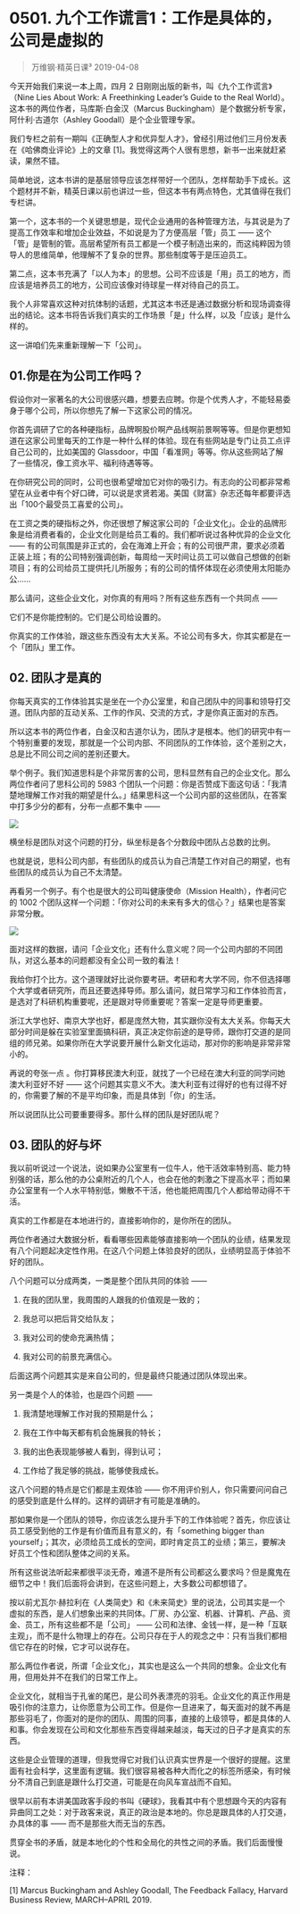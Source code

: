 # 0501. 九个工作谎言1：工作是具体的，公司是虚拟的
> 万维钢·精英日课³
2019-04-08

今天开始我们来说一本上周，四月 2 日刚刚出版的新书，叫《九个工作谎言》（Nine Lies About Work: A Freethinking Leader’s Guide to the Real World）。这本书的两位作者，马库斯·白金汉（Marcus Buckingham）是个数据分析专家，阿什利·古道尔（Ashley Goodall）是个企业管理专家。

我们专栏之前有一期叫《正确型人才和优异型人才》，曾经引用过他们三月份发表在《哈佛商业评论》上的文章 [1]。我觉得这两个人很有思想，新书一出来就赶紧读，果然不错。

简单地说，这本书讲的是基层领导应该怎样带好一个团队，怎样帮助手下成长。这个题材并不新，精英日课以前也讲过一些，但这本书有两点特色，尤其值得在我们专栏讲。

第一个，这本书的一个关键思想是，现代企业通用的各种管理方法，与其说是为了提高工作效率和增加企业效益，不如说是为了方便高层「管」员工 —— 这个「管」是管制的管。高层希望所有员工都是一个模子制造出来的，而这纯粹因为领导人的思维简单，他理解不了复杂的世界。那些制度等于是压迫员工。

第二点，这本书充满了「以人为本」的思想。公司不应该是「用」员工的地方，而应该是培养员工的地方，公司应该像对待球星一样对待自己的员工。

我个人非常喜欢这种对抗体制的话题，尤其这本书还是通过数据分析和现场调查得出的结论。这本书将告诉我们真实的工作场景「是」什么样，以及「应该」是什么样的。

这一讲咱们先来重新理解一下「公司」。

## 01.你是在为公司工作吗？

假设你对一家著名的大公司很感兴趣，想要去应聘。你是个优秀人才，不能轻易委身于哪个公司，所以你想先了解一下这家公司的情况。

你首先调研了它的各种硬指标，品牌啊股价啊产品线啊前景啊等等。但是你更想知道在这家公司里每天的工作是一种什么样的体验。现在有些网站是专门让员工点评自己公司的，比如美国的 Glassdoor，中国「看准网」等等。你从这些网站了解了一些情况，像工资水平、福利待遇等等。

在你研究公司的同时，公司也很希望增加它对你的吸引力。有志向的公司都非常希望在从业者中有个好口碑，可以说是求贤若渴。美国《财富》杂志还每年都要评选出「100个最受员工喜爱的公司」。

在工资之类的硬指标之外，你还很想了解这家公司的「企业文化」。企业的品牌形象是给消费者看的，企业文化则是给员工看的。我们都听说过各种优异的企业文化 —— 有的公司氛围是非正式的，会在海滩上开会；有的公司很严肃，要求必须着正装上班；有的公司特别强调创新，每周给一天时间让员工可以做自己想做的创新项目；有的公司给员工提供托儿所服务；有的公司的情怀体现在必须使用太阳能办公……

那么请问，这些企业文化，对你真的有用吗？所有这些东西有一个共同点 ——

它们不是你能控制的。它们是公司给设置的。

你真实的工作体验，跟这些东西没有太大关系。不论公司有多大，你其实都是在一个「团队」里工作。

## 02. 团队才是真的

你每天真实的工作体验其实是坐在一个办公室里，和自己团队中的同事和领导打交道。团队内部的互动关系、工作的作风、交流的方式，才是你真正面对的东西。

所以这本书的两位作者，白金汉和古道尔认为，团队才是根本。他们的研究中有一个特别重要的发现，那就是一个公司内部、不同团队的工作体验，这个差别之大，总是比不同公司之间的差别还要大。

举个例子。我们知道思科是个非常厉害的公司，思科显然有自己的企业文化。那么两位作者问了思科公司的 5983 个团队一个问题：你是否赞成下面这句话：「我清楚地理解工作对我的期望是什么。」结果思科这一个公司内部的这些团队，在答案中打多少分的都有，分布一点都不集中 —— 

![](https://raw.githubusercontent.com/dalong0514/selfstudy/master/图片链接/万维钢/2019182.jpg)

横坐标是团队对这个问题的打分，纵坐标是各个分数段中团队占总数的比例。

也就是说，思科公司内部，有些团队的成员认为自己清楚工作对自己的期望，也有些团队的成员认为自己不太清楚。

再看另一个例子。有个也是很大的公司叫健康使命（Mission Health），作者问它的 1002 个团队这样一个问题：「你对公司的未来有多大的信心？」结果也是答案非常分散。

![](https://raw.githubusercontent.com/dalong0514/selfstudy/master/图片链接/万维钢/2019183.jpg)

面对这样的数据，请问「企业文化」还有什么意义呢？同一个公司内部的不同团队，对这么基本的问题都没有全公司一致的看法！

我给你打个比方。这个道理就好比说你要考研。考研和考大学不同，你不但选择哪个大学或者研究所，而且还要选择导师。那么请问，就日常学习和工作体验而言，是选对了科研机构重要呢，还是跟对导师重要呢？答案一定是导师更重要。

浙江大学也好、南京大学也好，都是庞然大物，其实跟你没有太大关系。你每天大部分时间是躲在实验室里面搞科研，真正决定你前途的是导师，跟你打交道的是同组的师兄弟。如果你所在大学说要开展什么新文化运动，那对你的影响是非常非常小的。

再说的夸张一点 。你打算移民澳大利亚，就找了一个已经在澳大利亚的同学问她澳大利亚好不好 —— 这个问题其实意义不大。澳大利亚有过得好的也有过得不好的，你需要了解的不是平均印象，而是具体到「你」的生活。

所以说团队比公司要重要得多。那什么样的团队是好团队呢？

## 03. 团队的好与坏

我以前听说过一个说法，说如果办公室里有一位牛人，他干活效率特别高、能力特别强的话，那么他的办公桌附近的几个人，也会在他的刺激之下提高水平；而如果办公室里有一个人水平特别低，懒散不干活，他也能把周围几个人都给带动得不干活。

真实的工作都是在本地进行的，直接影响你的，是你所在的团队。

两位作者通过大数据分析，看看哪些因素能够直接影响一个团队的业绩，结果发现有八个问题起决定性作用。在这八个问题上体验良好的团队，业绩明显高于体验不好的团队。

八个问题可以分成两类，一类是整个团队共同的体验 ——

1. 在我的团队里，我周围的人跟我的价值观是一致的；

2. 我总可以把后背交给队友；

3. 我对公司的使命充满热情；
4. 我对公司的前景充满信心。

后面这两个问题其实是来自公司的，但是最终只能通过团队体现出来。

另一类是个人的体验，也是四个问题 ——

1. 我清楚地理解工作对我的预期是什么；

2. 我在工作中每天都有机会施展我的特长；
3. 我的出色表现能够被人看到，得到认可；
4. 工作给了我足够的挑战，能够使我成长。

这八个问题的特点是它们都是主观体验 —— 你不用评价别人，你只需要问问自己的感受到底是什么样的。这样的调研才有可能是准确的。

那如果你是一个团队的领导，你应该怎么提升手下的工作体验呢？首先，你应该让员工感受到他的工作是有价值而且有意义的，有「something bigger than yourself」；其次，必须给员工成长的空间，即时肯定员工的业绩；第三，要解决好员工个性和团队整体之间的关系。

所有这些说法听起来都很平淡无奇，难道不是所有公司都这么要求吗？但是魔鬼在细节之中！我们后面将会讲到，在这些问题上，大多数公司都想错了。

按以前尤瓦尔·赫拉利在《人类简史》和《未来简史》里的说法，公司其实是一个虚拟的东西，是人们想象出来的共同体。厂房、办公室、机器、计算机、产品、资金、员工，所有这些都不是「公司」 —— 公司和法律、金钱一样，是一种「互联主观」，而不是什么物理上的存在。公司只存在于人的观念之中：只有当我们都相信它存在的时候，它才可以说存在。

那么两位作者说，所谓「企业文化」，其实也是这么一个共同的想象。企业文化有用，但用处并不在我们的日常工作上。

企业文化，就相当于孔雀的尾巴，是公司外表漂亮的羽毛。企业文化的真正作用是吸引你的注意力，让你愿意为公司工作。但是你一旦进来了，每天面对的就不再是那些羽毛了，你面对的是你的团队、周围的同事，直接的上级领导，都是具体的人和事。你会发现在公司和文化那些东西变得越来越淡，每天过的日子才是真实的东西。

这些是企业管理的道理，但我觉得它对我们认识真实世界是一个很好的提醒。这里面有社会科学，这里面有逻辑。我们很容易被各种大而化之的标签所感染，有时候分不清自己到底是跟什么打交道，可能是在向风车宣战而不自知。

很早以前有本讲美国政客手段的书叫《硬球》，我看其中有个思想跟今天的内容有异曲同工之处：对于政客来说，真正的政治是本地的。你总是跟具体的人打交道，办具体的事 —— 而不是那些大而无当的东西。

贯穿全书的矛盾，就是本地化的个性和全局化的共性之间的矛盾。我们后面慢慢说。

注释：

[1] Marcus Buckingham and Ashley Goodall, The Feedback Fallacy, Harvard Business Review, MARCH–APRIL 2019.